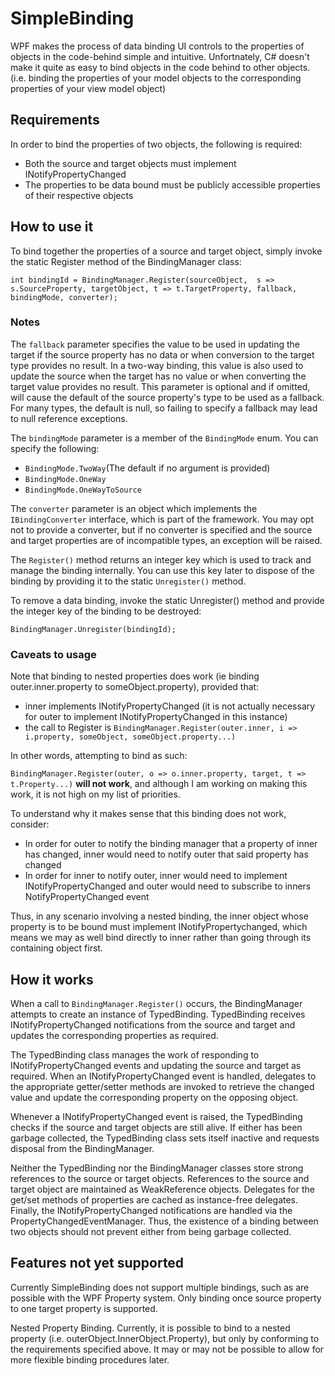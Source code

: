 <H1>SimpleBinding</H1>

<p>WPF makes the process of data binding UI controls to the properties of objects in the code-behind simple and intuitive. Unfortnately, C# doesn't make it quite as easy to bind objects in the code behind to other objects. (i.e. binding the properties of your model objects to the corresponding properties of your view model object)</p>

<H2>Requirements</H2>
<p>In order to bind the properties of two objects, the following is required:</p>
<ul>
  <li>Both the source and target objects must implement INotifyPropertyChanged</li>
  <li>The properties to be data bound must be publicly accessible properties of their respective objects</li>
</ul>
<H2>How to use it</H2>
<p>To bind together the properties of a source and target object, simply invoke the static Register method of the BindingManager class:</p>
<code>int bindingId = BindingManager.Register(sourceObject,  s => s.SourceProperty, targetObject, t => t.TargetProperty, fallback, bindingMode, converter);</code></p>
<h3>Notes</h3>
<p>The <code>fallback</code> parameter specifies the value to be used in updating the target if the source property has no data or when conversion to the target type provides no result. In a two-way binding, this value is also used to update the source when the target has no value or when converting the target value provides no result. This parameter is optional and if omitted, will cause the default of the source property's type to be used as a fallback. For many types, the default is null, so failing to specify a fallback may lead to null reference exceptions.</p>
<p>The <code>bindingMode</code> parameter is a member of the <code>BindingMode</code> enum. You can specify the following:</p>
<ul>
  <li><code>BindingMode.TwoWay</code>(The default if no argument is provided)</li>
  <li><code>BindingMode.OneWay</code></li>
  <li><code>BindingMode.OneWayToSource</code></li>
</ul>
<p>The <code>converter</code> parameter is an object which implements the <code>IBindingConverter</code> interface, which is part of the framework. You may opt not to provide a converter, but if no converter is specified and the source and target properties are of incompatible types, an exception will be raised.</p>

<p>The <code>Register()</code> method returns an integer key which is used to track and manage the binding internally. You can use this key later to dispose of the binding by providing it to the static <code>Unregister()</code> method.</p>
<p>To remove a data binding, invoke the static Unregister() method and provide the integer key of the binding to be destroyed:</p>
<code>BindingManager.Unregister(bindingId);</code>

<H3>Caveats to usage</H3>
<p>Note that binding to nested properties does work (ie binding outer.inner.property to someObject.property), provided that:</p>
<ul>
  <li>inner implements INotifyPropertyChanged (it is not actually necessary for outer to implement INotifyPropertyChanged in this instance)</li>
  <li>the call to Register is <code>BindingManager.Register(outer.inner, i => i.property, someObject, someObject.property...)</code></li>
</ul>
<p>In other words, attempting to bind as such:</p>
<p><code>BindingManager.Register(outer, o => o.inner.property, target, t => t.Property...)</code> <b>will not work</b>, and although I am working on making this work, it is not high on my list of priorities.</p>
<p>To understand why it makes sense that this binding does not work, consider:</p>
<ul>
  <li>In order for outer to notify the binding manager that a property of inner has changed, inner would need to notify outer that said property has changed</li>
  <li>In order for inner to notify outer, inner would need to implement INotifyPropertyChanged and outer would need to subscribe to inners NotifyPropertyChanged event</li>
</ul>

<p>Thus, in any scenario involving a nested binding, the inner object whose property is to be bound must implement INotifyPropertychanged, which means we may as well bind directly to inner rather than going through its containing object first.</p>

<H2>How it works</H2>
<p>When a call to <code>BindingManager.Register()</code> occurs, the BindingManager attempts to create an instance of TypedBinding. TypedBinding receives INotifyPropertyChanged notifications from the source and target and updates the corresponding properties as required.</p>
<p>The TypedBinding class manages the work of responding to INotifyPropertyChanged events and updating the source and target as required. When an INotifyPropertyChanged event is handled, delegates to the appropriate getter/setter methods are invoked to retrieve the changed value and update the corresponding property on the opposing object.</p>
<p>Whenever a INotifyPropertyChanged event is raised, the TypedBinding checks if the source and target objects are still alive. If either has been garbage collected, the TypedBinding class sets itself inactive and requests disposal from the BindingManager.</p>
<p>Neither the TypedBinding nor the BindingManager classes store strong references to the source or target objects. References to the source and target object are maintained as WeakReference objects. Delegates for the get/set methods of properties are cached as instance-free delegates. Finally, the INotifyPropertyChanged notifications are handled via the PropertyChangedEventManager. Thus, the existence of a binding between two objects should not prevent either from being garbage collected.</p>

<H2>Features not yet supported</H2>
<p>Currently SimpleBinding does not support multiple bindings, such as are possible with the WPF Property system. Only binding once source property to one target property is supported.</p>
<p>Nested Property Binding. Currently, it is possible to bind to a nested property (i.e. outerObject.InnerObject.Property), but only by conforming to the requirements specified above. It may or may not be possible to allow for more flexible binding procedures later.</p>
